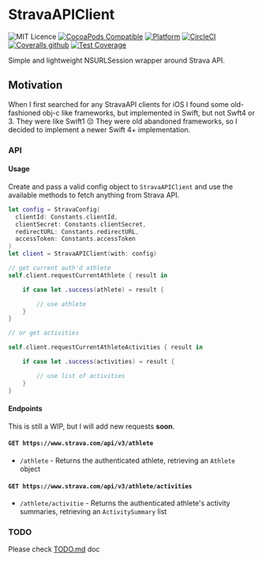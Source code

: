 # StravaAPIClient

![MIT Licence](https://img.shields.io/badge/license-MIT-blue.svg)
[![CocoaPods Compatible](https://img.shields.io/cocoapods/v/stravaapiclient-swift.svg)](https://img.shields.io/cocoapods/v/stravaapiclient-swift.svg)
[![Platform](https://img.shields.io/cocoapods/p/stravaapiclient-swift.svg?style=flat)](http://cocoadocs.org/docsets/stravaapiclient-swift)
[![CircleCI](https://img.shields.io/circleci/project/github/crsantos/stravaapiclient-swift.svg)](https://circleci.com/gh/crsantos/stravaapiclient-swift) [![Coveralls github](https://img.shields.io/codecov/c/github/crsantos/stravaapiclient-swift/master.svg)](https://codecov.io/gh/crsantos/stravaapiclient-swift)
[![Test Coverage](https://api.codeclimate.com/v1/badges/2ec7915dbe3d65c9749a/test_coverage)](https://codeclimate.com/github/crsantos/stravaapiclient-swift/test_coverage)

Simple and lightweight NSURLSession wrapper around Strava API.

## Motivation

When I first searched for any StravaAPI clients for iOS I found some old-fashioned obj-c like frameworks, but implemented in Swift, but not Swft4 or 3. They were like Swift1 😔
They were old abandoned frameworks, so I decided to implement a newer Swift 4+ implementation.

### API

#### Usage

Create and pass a valid config object to `StravaAPIClient` and use the available methods to fetch anything from Strava API.

```swift
let config = StravaConfig(
  clientId: Constants.clientId,
  clientSecret: Constants.clientSecret,
  redirectURL: Constants.redirectURL,
  accessToken: Constants.accessToken
)
let client = StravaAPIClient(with: config)

// get current auth'd athlete
self.client.requestCurrentAthlete { result in

    if case let .success(athlete) = result {

        // use athlete
    }
}

// or get activities

self.client.requestCurrentAthleteActivities { result in

    if case let .success(activities) = result {

        // use list of activities
    }
}
```

#### Endpoints

This is still a WIP,  but I will add new requests **soon**.

#### `GET https://www.strava.com/api/v3/athlete`

* `/athlete` - Returns the authenticated athlete, retrieving an `Athlete` object

#### `GET https://www.strava.com/api/v3/athlete/activities`

* `/athlete/activitie` - Returns the authenticated athlete's activity summaries, retrieving an `ActivitySummary` list

### TODO

Please check [TODO.md](./TODO.md) doc
